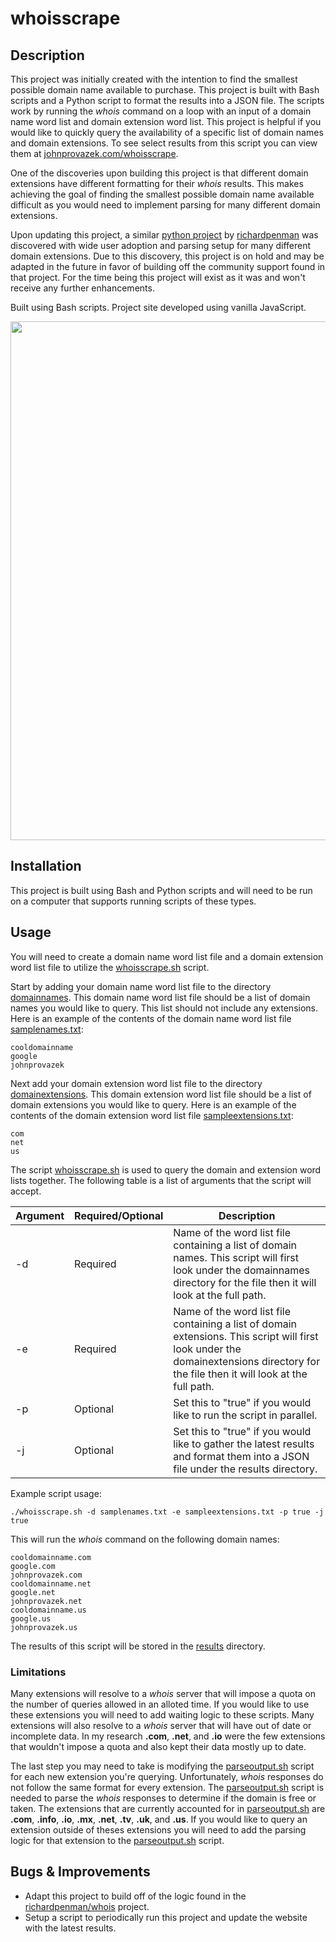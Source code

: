 # whoisscrape

## Description

This project was initially created with the intention to find the smallest possible domain name available to purchase. This project is built with Bash scripts and a Python script to format the results into a JSON file. The scripts work by running the _whois_ command on a loop with an input of a domain name word list and domain extension word list. This project is helpful if you would like to quickly query the availability of a specific list of domain names and domain extensions. To see select results from this script you can view them at [johnprovazek.com/whoisscrape](https://www.johnprovazek.com/whoisscrape/).

One of the discoveries upon building this project is that different domain extensions have different formatting for their _whois_ results. This makes achieving the goal of finding the smallest possible domain name available difficult as you would need to implement parsing for many different domain extensions.

Upon updating this project, a similar [python project](https://github.com/richardpenman/whois) by [richardpenman](https://github.com/richardpenman) was discovered with wide user adoption and parsing setup for many different domain extensions. Due to this discovery, this project is on hold and may be adapted in the future in favor of building off the community support found in that project. For the time being this project will exist as it was and won't receive any further enhancements.

Built using Bash scripts. Project site developed using vanilla JavaScript.

<div align="center">
  <picture>
    <img src="https://github.com/user-attachments/assets/3c4c1220-25c2-4d23-a982-f61a4a846402" width="830px">
  </picture>
</div>

## Installation

This project is built using Bash and Python scripts and will need to be run on a computer that supports running scripts of these types.

## Usage

You will need to create a domain name word list file and a domain extension word list file to utilize the [whoisscrape.sh](./scripts/whoisscrape.sh) script.

Start by adding your domain name word list file to the directory [domainnames](./domainnames). This domain name word list file should be a list of domain names you would like to query. This list should not include any extensions. Here is an example of the contents of the domain name word list file [samplenames.txt](./domainnames/samplenames.txt):

```
cooldomainname
google
johnprovazek
```

Next add your domain extension word list file to the directory [domainextensions](./domainextensions). This domain extension word list file should be a list of domain extensions you would like to query. Here is an example of the contents of the domain extension word list file [sampleextensions.txt](./domainextensions/sampleextensions.txt):

```
com
net
us
```

The script [whoisscrape.sh](./scripts/whoisscrape.sh) is used to query the domain and extension word lists together. The following table is a list of arguments that the script will accept.

| Argument | Required/Optional | Description                                                                                                                                                                          |
| -------- | ----------------- | ------------------------------------------------------------------------------------------------------------------------------------------------------------------------------------ |
| -d       | Required          | Name of the word list file containing a list of domain names. This script will first look under the domainnames directory for the file then it will look at the full path.           |
| -e       | Required          | Name of the word list file containing a list of domain extensions. This script will first look under the domainextensions directory for the file then it will look at the full path. |
| -p       | Optional          | Set this to "true" if you would like to run the script in parallel.                                                                                                                  |
| -j       | Optional          | Set this to "true" if you would like to gather the latest results and format them into a JSON file under the results directory.                                                      |

Example script usage:

```
./whoisscrape.sh -d samplenames.txt -e sampleextensions.txt -p true -j true
```

This will run the _whois_ command on the following domain names:

```
cooldomainname.com
google.com
johnprovazek.com
cooldomainname.net
google.net
johnprovazek.net
cooldomainname.us
google.us
johnprovazek.us
```

The results of this script will be stored in the [results](./results) directory.

### Limitations

Many extensions will resolve to a _whois_ server that will impose a quota on the number of queries allowed in an alloted time. If you would like to use these extensions you will need to add waiting logic to these scripts. Many extensions will also resolve to a _whois_ server that will have out of date or incomplete data. In my research **.com**, **.net**, and **.io** were the few extensions that wouldn't impose a quota and also kept their data mostly up to date.

The last step you may need to take is modifying the [parseoutput.sh](./scripts/parseoutput.sh) script for each new extension you're querying. Unfortunately, _whois_ responses do not follow the same format for every extension. The [parseoutput.sh](./scripts/parseoutput.sh) script is needed to parse the _whois_ responses to determine if the domain is free or taken. The extensions that are currently accounted for in [parseoutput.sh](./scripts/parseoutput.sh) are **.com**, **.info**, **.io**, **.mx**, **.net**, **.tv**, **.uk**, and **.us**. If you would like to query an extension outside of theses extensions you will need to add the parsing logic for that extension to the [parseoutput.sh](./scripts/parseoutput.sh) script.

## Bugs & Improvements

- Adapt this project to build off of the logic found in the [richardpenman/whois](https://github.com/richardpenman/whois) project.
- Setup a script to periodically run this project and update the website with the latest results.

